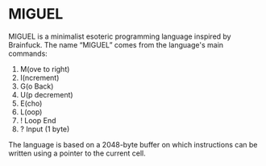 # MIGUEL
MIGUEL is a minimalist esoteric programming language inspired by Brainfuck.
 The name “MIGUEL” comes from the language's main commands:

 1. M(ove to right)
 2. I(ncrement)
 3. G(o Back)
 4. U(p decrement)
 5. E(cho)
 6. L(oop)
 7. ! Loop End
 8. ? Input (1 byte)

 The language is based on a 2048-byte buffer on which instructions can be written using a pointer to the current cell.
